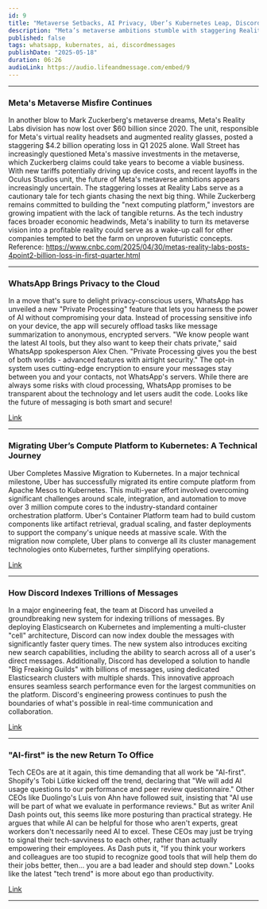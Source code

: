 ```yaml
---
id: 9
title: "Metaverse Setbacks, AI Privacy, Uber’s Kubernetes Leap, Discord’s Search Revolution & The “AI-First” Mandate"
description: "Meta’s metaverse ambitions stumble with staggering Reality Labs losses, while WhatsApp pushes privacy boundaries with encrypted AI-powered features. Uber completes a massive migration to Kubernetes, setting a new benchmark for large-scale cloud infrastructure. Discord engineers unveil a breakthrough system for indexing trillions of messages, redefining real-time search. Meanwhile, tech CEOs are making “AI-first” the new workplace mantra-are they driving innovation or just flexing for the crowd? Dive into the stories shaping the future of tech, from bold bets and engineering marvels to the latest trends in workplace culture."
published: false
tags: whatsapp, kubernates, ai, discordmessages
publishDate: "2025-05-18"
duration: 06:26
audioLink: https://audio.lifeandmessage.com/embed/9
---
```


---

### **Meta's Metaverse Misfire Continues**

In another blow to Mark Zuckerberg's metaverse dreams, Meta's Reality Labs division has now lost over $60 billion since 2020. The unit, responsible for Meta's virtual reality headsets and augmented reality glasses, posted a staggering $4.2 billion operating loss in Q1 2025 alone. Wall Street has increasingly questioned Meta's massive investments in the metaverse, which Zuckerberg claims could take years to become a viable business. With new tariffs potentially driving up device costs, and recent layoffs in the Oculus Studios unit, the future of Meta's metaverse ambitions appears increasingly uncertain.
The staggering losses at Reality Labs serve as a cautionary tale for tech giants chasing the next big thing. While Zuckerberg remains committed to building the "next computing platform," investors are growing impatient with the lack of tangible returns. As the tech industry faces broader economic headwinds, Meta's inability to turn its metaverse vision into a profitable reality could serve as a wake-up call for other companies tempted to bet the farm on unproven futuristic concepts.
Reference: https://www.cnbc.com/2025/04/30/metas-reality-labs-posts-4point2-billion-loss-in-first-quarter.html

---

### **WhatsApp Brings Privacy to the Cloud**

In a move that's sure to delight privacy-conscious users, WhatsApp has unveiled a new "Private Processing" feature that lets you harness the power of AI without compromising your data. Instead of processing sensitive info on your device, the app will securely offload tasks like message summarization to anonymous, encrypted servers.
"We know people want the latest AI tools, but they also want to keep their chats private," said WhatsApp spokesperson Alex Chen. "Private Processing gives you the best of both worlds - advanced features with airtight security." The opt-in system uses cutting-edge encryption to ensure your messages stay between you and your contacts, not WhatsApp's servers. While there are always some risks with cloud processing, WhatsApp promises to be transparent about the technology and let users audit the code. Looks like the future of messaging is both smart and secure!

[Link](https://www.bleepingcomputer.com/news/security/whatsapp-unveils-private-processing-for-cloud-based-ai-features/)

---

### **Migrating Uber’s Compute Platform to Kubernetes: A Technical Journey**

Uber Completes Massive Migration to Kubernetes.
In a major technical milestone, Uber has successfully migrated its entire compute platform from Apache Mesos to Kubernetes. This multi-year effort involved overcoming significant challenges around scale, integration, and automation to move over 3 million compute cores to the industry-standard container orchestration platform.
Uber's Container Platform team had to build custom components like artifact retrieval, gradual scaling, and faster deployments to support the company's unique needs at massive scale. With the migration now complete, Uber plans to converge all its cluster management technologies onto Kubernetes, further simplifying operations.

[Link](https://www.uber.com/en-FR/blog/migrating-ubers-compute-platform-to-kubernetes-a-technical-journey)

---

### **How Discord Indexes Trillions of Messages**

In a major engineering feat, the team at Discord has unveiled a groundbreaking new system for indexing trillions of messages. By deploying Elasticsearch on Kubernetes and implementing a multi-cluster "cell" architecture, Discord can now index double the messages with significantly faster query times.
The new system also introduces exciting new search capabilities, including the ability to search across all of a user's direct messages. Additionally, Discord has developed a solution to handle "Big Freaking Guilds" with billions of messages, using dedicated Elasticsearch clusters with multiple shards. This innovative approach ensures seamless search performance even for the largest communities on the platform. Discord's engineering prowess continues to push the boundaries of what's possible in real-time communication and collaboration.

[Link](https://discord.com/blog/how-discord-indexes-trillions-of-messages)

---

### **"AI-first" is the new Return To Office**

Tech CEOs are at it again, this time demanding that all work be "AI-first". Shopify's Tobi Lütke kicked off the trend, declaring that "We will add AI usage questions to our performance and peer review questionnaire." Other CEOs like Duolingo's Luis von Ahn have followed suit, insisting that "AI use will be part of what we evaluate in performance reviews."
But as writer Anil Dash points out, this seems like more posturing than practical strategy. He argues that while AI can be helpful for those who aren't experts, great workers don't necessarily need AI to excel. These CEOs may just be trying to signal their tech-savviness to each other, rather than actually empowering their employees. As Dash puts it, "If you think your workers and colleagues are too stupid to recognize good tools that will help them do their jobs better, then... you are a bad leader and should step down." Looks like the latest "tech trend" is more about ego than productivity.

[Link](https://www.anildash.com//2025/04/19/ai-first-is-the-new-return-to-office/)

---
